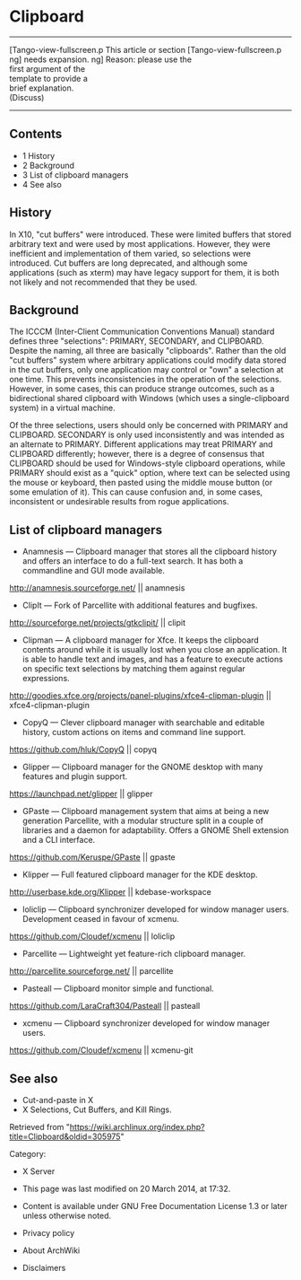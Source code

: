 Clipboard
=========

  ------------------------ ------------------------ ------------------------
  [Tango-view-fullscreen.p This article or section  [Tango-view-fullscreen.p
  ng]                      needs expansion.         ng]
                           Reason: please use the   
                           first argument of the    
                           template to provide a    
                           brief explanation.       
                           (Discuss)                
  ------------------------ ------------------------ ------------------------

Contents
--------

-   1 History
-   2 Background
-   3 List of clipboard managers
-   4 See also

History
-------

In X10, "cut buffers" were introduced. These were limited buffers that
stored arbitrary text and were used by most applications. However, they
were inefficient and implementation of them varied, so selections were
introduced. Cut buffers are long deprecated, and although some
applications (such as xterm) may have legacy support for them, it is
both not likely and not recommended that they be used.

Background
----------

The ICCCM (Inter-Client Communication Conventions Manual) standard
defines three "selections": PRIMARY, SECONDARY, and CLIPBOARD. Despite
the naming, all three are basically "clipboards". Rather than the old
"cut buffers" system where arbitrary applications could modify data
stored in the cut buffers, only one application may control or "own" a
selection at one time. This prevents inconsistencies in the operation of
the selections. However, in some cases, this can produce strange
outcomes, such as a bidirectional shared clipboard with Windows (which
uses a single-clipboard system) in a virtual machine.

Of the three selections, users should only be concerned with PRIMARY and
CLIPBOARD. SECONDARY is only used inconsistently and was intended as an
alternate to PRIMARY. Different applications may treat PRIMARY and
CLIPBOARD differently; however, there is a degree of consensus that
CLIPBOARD should be used for Windows-style clipboard operations, while
PRIMARY should exist as a "quick" option, where text can be selected
using the mouse or keyboard, then pasted using the middle mouse button
(or some emulation of it). This can cause confusion and, in some cases,
inconsistent or undesirable results from rogue applications.

List of clipboard managers
--------------------------

-   Anamnesis — Clipboard manager that stores all the clipboard history
    and offers an interface to do a full-text search. It has both a
    commandline and GUI mode available.

http://anamnesis.sourceforge.net/ || anamnesis

-   ClipIt — Fork of Parcellite with additional features and bugfixes.

http://sourceforge.net/projects/gtkclipit/ || clipit

-   Clipman — A clipboard manager for Xfce. It keeps the clipboard
    contents around while it is usually lost when you close an
    application. It is able to handle text and images, and has a feature
    to execute actions on specific text selections by matching them
    against regular expressions.

http://goodies.xfce.org/projects/panel-plugins/xfce4-clipman-plugin ||
xfce4-clipman-plugin

-   CopyQ — Clever clipboard manager with searchable and editable
    history, custom actions on items and command line support.

https://github.com/hluk/CopyQ || copyq

-   Glipper — Clipboard manager for the GNOME desktop with many features
    and plugin support.

https://launchpad.net/glipper || glipper

-   GPaste — Clipboard management system that aims at being a new
    generation Parcellite, with a modular structure split in a couple of
    libraries and a daemon for adaptability. Offers a GNOME Shell
    extension and a CLI interface.

https://github.com/Keruspe/GPaste || gpaste

-   Klipper — Full featured clipboard manager for the KDE desktop.

http://userbase.kde.org/Klipper || kdebase-workspace

-   loliclip — Clipboard synchronizer developed for window manager
    users. Development ceased in favour of xcmenu.

https://github.com/Cloudef/xcmenu || loliclip

-   Parcellite — Lightweight yet feature-rich clipboard manager.

http://parcellite.sourceforge.net/ || parcellite

-   Pasteall — Clipboard monitor simple and functional.

https://github.com/LaraCraft304/Pasteall || pasteall

-   xcmenu — Clipboard synchronizer developed for window manager users.

https://github.com/Cloudef/xcmenu || xcmenu-git

See also
--------

-   Cut-and-paste in X
-   X Selections, Cut Buffers, and Kill Rings.

Retrieved from
"https://wiki.archlinux.org/index.php?title=Clipboard&oldid=305975"

Category:

-   X Server

-   This page was last modified on 20 March 2014, at 17:32.
-   Content is available under GNU Free Documentation License 1.3 or
    later unless otherwise noted.
-   Privacy policy
-   About ArchWiki
-   Disclaimers
